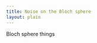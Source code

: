 ```yaml
---
title: Noise on the Bloch sphere
layout: plain
---
```


<div id="sketch-holder"></div>

Bloch sphere things

<html>
<head>

<script src="https://cdn.jsdelivr.net/npm/p5@1.1.9/lib/p5.js"></script>
<script>

let phase, bit, phaseBit, depol, depolFactor, phaseRad, bitRad, phaseBitRad;
let rad0=100;

function setup() {
  createCanvas(400, 400, WEBGL);
  phase = createSlider(1,24, 1);
  phase.position(5+15, 10+90);
  phase.style('width', '80px');
  bit = createSlider(1,24, 1);
  bit.position(width-85+15,10+90);
  bit.style('width', '80px');
  phaseBit = createSlider(1,24, 1);
  phaseBit.position(5+15,height-25+90);
  phaseBit.style('width', '80px');
  depol = createSlider(1,24, 1);
  depol.position(width-85+15, height-25+90);
  depol.style('width', '80px');
}

function draw() {
  background(205, 105, 94);
  fill(255);
  directionalLight(250, 250, 250, 0.8, 0.5, -1);
  
  strokeWeight(0);
  depolFactor = (24-depol.value())/24+0.1;
  rad = depolFactor*rad0;
  phaseRad = depolFactor*phase.value();
  bitRad = depolFactor*bit.value();
  phaseBitRad = depolFactor*phaseBit.value();
  
  ellipsoid(rad-phaseRad-phaseBitRad,rad-bitRad-phaseBitRad,rad-bitRad-phaseRad,24,24);
  strokeWeight(1);
  noFill();
  stroke(255);
  circle(0,0,2*rad0+10);
  rotateX(PI/2);
  stroke(100,140,20);
  circle(0,0,2*rad0+10);
  rotateX(-PI/2);
  rotateY(PI/2);
  stroke(100,40,200);
  circle(0,0,2*rad0+10);
  rotateY(-PI/2);
  
  orbitControl(3,3,3);
}
</script>
</head>
</html>
